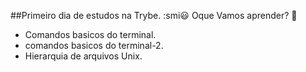 ##Primeiro dia de estudos na Trybe. :smi:smiley:
Oque Vamos aprender? :exploding_head:
- Comandos basicos do terminal.
- comandos basicos do terminal-2.
- Hierarquia de arquivos Unix.
